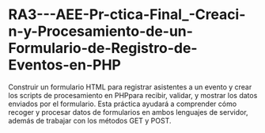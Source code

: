 # RA3---AEE-Pr-ctica-Final_-Creaci-n-y-Procesamiento-de-un-Formulario-de-Registro-de-Eventos-en-PHP
Construir un formulario HTML para registrar asistentes a un evento y crear los scripts de procesamiento en PHPpara recibir, validar, y mostrar los datos enviados por el formulario. Esta práctica ayudará a comprender cómo recoger y procesar datos de formularios en ambos lenguajes de servidor, además de trabajar con los métodos GET y POST.
